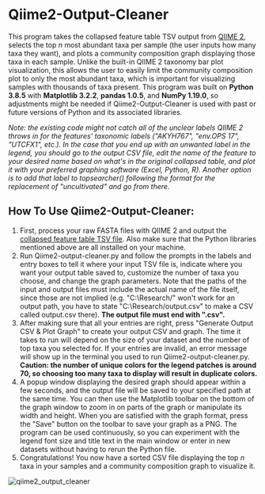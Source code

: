 # Qiime2-Output-Cleaner
This program takes the collapsed feature table TSV output from [QIIME 2](https://qiime2.org/), selects the top *n* most abundant taxa per sample (the user inputs how many taxa they want), and plots a community composition graph displaying those taxa in each sample. Unlike the built-in QIIME 2 taxonomy bar plot visualization, this allows the user to easily limit the community composition plot to only the most abundant taxa, which is important for visualizing samples with thousands of taxa present. This program was built on **Python 3.8.5** with **Matplotlib 3.2.2**, **pandas 1.0.5**, and **NumPy 1.19.0**, so adjustments might be needed if Qiime2-Output-Cleaner is used with past or future versions of Python and its associated libraries.

*Note: the existing code might not catch all of the unclear labels QIIME 2 throws in for the features' taxonomic labels ("AKYH767", "env.OPS 17", "UTCFX1", etc.). In the case that you end up with an unwanted label in the legend, you should go to the output CSV file, edit the name of the feature to your desired name based on what's in the original collapsed table, and plot it with your preferred graphing software (Excel, Python, R). Another option is to add that label to topsearcher() following the format for the replacement of "uncultivated" and go from there.*

## How To Use Qiime2-Output-Cleaner:
1. First, process your raw FASTA files with QIIME 2 and output the [collapsed feature table TSV file](https://docs.qiime2.org/2020.8/plugins/available/taxa/collapse/). Also make sure that the Python libraries mentioned above are all installed on your machine.
2. Run Qiime2-output-cleaner.py and follow the prompts in the labels and entry boxes to tell it where your input TSV file is, indicate where you want your output table saved to, customize the number of taxa you choose, and change the graph parameters. Note that the paths of the input and output files must include the actual name of the file itself, since those are not implied (e.g. "C:\Research/" won't work for an output path, you have to state "C:\Research/output.csv" to make a CSV called output.csv there). **The output file must end with ".csv".**
3. After making sure that all your entries are right, press "Generate Output CSV & Plot Graph" to create your output CSV and graph. The time it takes to run will depend on the size of your dataset and the number of top taxa you selected for. If your entries are invalid, an error message will show up in the terminal you used to run Qiime2-output-cleaner.py. **Caution: the number of unique colors for the legend patches is around 70, so choosing too many taxa to display will result in duplicate colors.**
4. A popup window displaying the desired graph should appear within a few seconds, and the output file will be saved to your specified path at the same time. You can then use the Matplotlib toolbar on the bottom of the graph window to zoom in on parts of the graph or manipulate its width and height. When you are satisfied with the graph format, press the "Save" button on the toolbar to save your graph as a PNG. The program can be used continuously, so you can experiment with the legend font size and title text in the main window or enter in new datasets without having to rerun the Python file.
5. Congratulations! You now have a sorted CSV file displaying the top *n* taxa in your samples and a community composition graph to visualize it.

![qiime2_output_cleaner](https://user-images.githubusercontent.com/66648349/119516573-7d220100-bd3c-11eb-8d7e-ba0f648ae11b.png)
